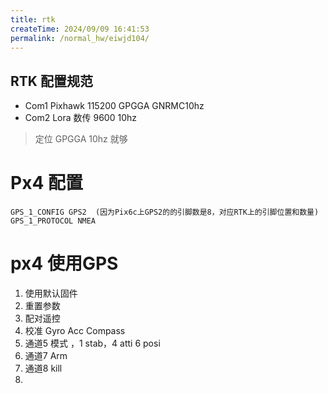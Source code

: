 ```yaml
---
title: rtk
createTime: 2024/09/09 16:41:53
permalink: /normal_hw/eiwjd104/
---
```



## RTK 配置规范

- Com1  Pixhawk  115200  GPGGA  GNRMC10hz
- Com2  Lora 数传 9600 10hz

> 定位 GPGGA 10hz 就够
# Px4 配置

```
GPS_1_CONFIG GPS2  (因为Pix6c上GPS2的的引脚数是8，对应RTK上的引脚位置和数量)
GPS_1_PROTOCOL NMEA
```

# px4 使用GPS

1. 使用默认固件
2. 重置参数
3. 配对遥控
4. 校准 Gyro Acc Compass
5. 通道5 模式 ，1 stab，4 atti 6 posi
6. 通道7 Arm
7. 通道8 kill
8. 